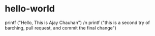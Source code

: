 # hello-world
printf ("Hello, This is Ajay Chauhan") /n
printf ("this is a second try of barching, pull request, and commit the final change")  
